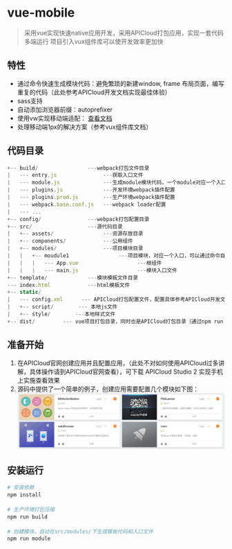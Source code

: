 # vue-mobile

> 采用vue实现快速native应用开发，采用APICloud打包应用，实现一套代码多端运行
> 项目引入vux组件库可以使开发效率更加快

## 特性

- 通过命令快速生成模块代码：避免繁琐的新建window, frame 布局页面，编写重复的代码（此处参考APICloud开发文档实现最佳体验）
- sass支持
- 自动添加浏览器前缀：autoprefixer
- 使用vw实现移动端适配： [查看文档](https://github.com/GavinZhuLei/vue-mobile/blob/v1.1/doc/vw.md)
- 处理移动端1px的解决方案（参考vux组件库文档）

## 代码目录

```js
+-- build/                ---webpack打包文件目录
|   --- entry.js               ---获取入口文件
|   --- module.js              ---生成module模块代码，一个module对应一个入口
|   --- plugins.js             ---开发环境webpack插件配置
|   --- plugins.prod.js        ---生产环境webpack插件配置
|   --- webpack.base.conf.js   ---webpack loader配置
|   --- ...
+-- config/               ---webpack打包配置目录
+-- src/                  ---源代码目录
|   +-- assets/                ---资源存放目录
|   +-- components/            ---公用组件
|   +-- modules/               ---项目模块目录
|   |   +-- moudule1                ---项目模块，对应一个入口，可以通过命令自动创建
|   |   |   --- App.vue                   ---根组件
|   |   |   --- main.js                   ---模块入口文件
+-- template/             ---模块模板文件目录
--- index.html            ---html模板文件
+-- static/
|   --- config.xml      --- APICloud打包配置文件，配置具体参考APICloud开发文档
|   +-- script/        --- 本地js文件
|   +-- style/        ---本地样式文件
+-- dist/         --- vue项目打包目录，同时也是APICloud打包目录（通过npm run build自动生成）
```

## 准备开始

1. 在APICloud官网创建应用并且配置应用，（此处不对如何使用APICloud过多讲解，具体操作请到APICloud官网查看），可下载 APICloud Studio 2 实现手机上实施查看效果
2. 源码中提供了一个简单的例子，创建应用需要配置几个模块如下图：
  ![](https://github.com/GavinZhuLei/vue-mobile/blob/native/images/1.png)

## 安装运行

``` bash
# 安装依赖
npm install

# 生产环境打包压缩
npm run build

# 创建模块，自动在src/modules/下生成模板代码和入口文件
npm run module
```
